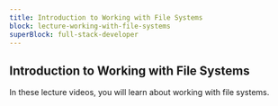 ```yaml
---
title: Introduction to Working with File Systems
block: lecture-working-with-file-systems
superBlock: full-stack-developer
---
```


## Introduction to Working with File Systems

In these lecture videos, you will learn about working with file systems.
